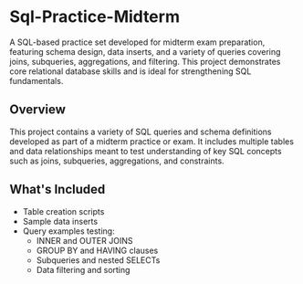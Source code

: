 # Sql-Practice-Midterm
A SQL-based practice set developed for midterm exam preparation, featuring schema design, data inserts, and a variety of queries covering joins, subqueries, aggregations, and filtering. This project demonstrates core relational database skills and is ideal for strengthening SQL fundamentals.

## Overview
This project contains a variety of SQL queries and schema definitions developed as part of a midterm practice or exam. It includes multiple tables and data relationships meant to test understanding of key SQL concepts such as joins, subqueries, aggregations, and constraints.

## What's Included
- Table creation scripts
- Sample data inserts
- Query examples testing:
  - INNER and OUTER JOINS
  - GROUP BY and HAVING clauses
  - Subqueries and nested SELECTs
  - Data filtering and sorting
